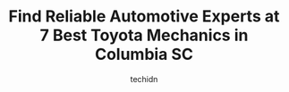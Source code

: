 ---
layout: ampstory
image: https://images.unsplash.com/photo-1503376780353-7e6692767b70?ixlib=rb-4.0.3&ixid=MnwxMjA3fDB8MHxwaG90by1wYWdlfHx8fGVufDB8fHx8&auto=format&fit=crop&w=640&h=853&q=80
author: techidn
featured: false
description: Entrust your vehicle to the 7 best Toyota Mechanic in Columbia SC, USA and experience the difference they can make. With their extensive knowledge, state-of-the-art facilities, and commitmen
title: Find Reliable Automotive Experts at 7 Best Toyota Mechanics in Columbia SC
cover:
   title: Find Reliable Automotive Experts at 7 Best Toyota Mechanics in Columbia SC
   subtitle: Rickpate
   background: https://images.unsplash.com/photo-1503376780353-7e6692767b70?ixlib=rb-4.0.3&ixid=MnwxMjA3fDB8MHxwaG90by1wYWdlfHx8fGVufDB8fHx8&auto=format&fit=crop&w=640&h=853&q=80

pages: 
 - layout: thirds
   top: <h1>#1 Entity Auto Repair</h1>
   bottom: "<p>Ive never left a review in my life, but Entity Auto definitely deserves it. Sherif and his team do AMAZING work. I moved down to the area not to long ago and was in an</p>"
   background: https://www.knot35.com/toplist/wp-content/uploads/2023/06/best-toyota-mechanic-1-in-columbia-sc-1685833761.jpeg
   backgroundblur: true
 - layout: thirds
   top: <h1>#2 Philips Auto Tech</h1>
   bottom: "<p>3137 Two Notch Rd, Columbia, SC 29204, United States</p>"
   background: https://www.knot35.com/toplist/wp-content/uploads/2023/06/best-toyota-mechanic-2-in-columbia-sc-1685833761.jpeg
   cta:
      link: https://www.knot35.com/toplist/find-reliable-automotive-experts-at-7-best-toyota-mechanics-in-columbia-sc/
      text: Find Reliable Automotive Experts at 7 Best Toyota Mechanics in Columbia SC
 - layout: thirds
   top: <h1>#3 Thats My Mechanic</h1>
   bottom: "<p>Down The Hill Between Ace Glass & Aarons Rental, 5508 Two Notch Rd, Columbia, SC 29223, United States</p>"
   background: https://www.knot35.com/toplist/wp-content/uploads/2023/06/best-toyota-mechanic-3-in-columbia-sc-1685833762.jpeg
   cta:
      link: https://www.knot35.com/toplist/find-reliable-automotive-experts-at-7-best-toyota-mechanics-in-columbia-sc/
      text: Find Reliable Automotive Experts at 7 Best Toyota Mechanics in Columbia SC
 - layout: thirds
   top: <h1>#4 Import Specialties of Columbia</h1>
   bottom: "<p>2100 Rosewood Dr, Columbia, SC 29205, United States</p>"
   background: https://images.unsplash.com/photo-1557672172-298e090bd0f1?ixlib=rb-4.0.3&ixid=MnwxMjA3fDB8MHxwaG90by1wYWdlfHx8fGVufDB8fHx8&auto=format&fit=crop&w=640&h=853&q=80
   cta:
      link: https://www.knot35.com/toplist/find-reliable-automotive-experts-at-7-best-toyota-mechanics-in-columbia-sc/
      text: Find Reliable Automotive Experts at 7 Best Toyota Mechanics in Columbia SC
 - layout: thirds
   top: <h1>#5 Broad River Auto Repair</h1>
   bottom: "<p>3931 Broad River Rd # B, Columbia, SC 29210, United States</p>"
   background: https://images.unsplash.com/photo-1462556791646-c201b8241a94?ixlib=rb-4.0.3&ixid=MnwxMjA3fDB8MHxwaG90by1wYWdlfHx8fGVufDB8fHx8&auto=format&fit=crop&w=640&h=853&q=80
   cta:
      link: https://www.knot35.com/toplist/find-reliable-automotive-experts-at-7-best-toyota-mechanics-in-columbia-sc/
      text: Find Reliable Automotive Experts at 7 Best Toyota Mechanics in Columbia SC
 - layout: thirds
   top: <h1>#6 Palmetto Auto Service</h1>
   bottom: "<p>1201 Broad River Rd, Columbia, SC 29210, United States</p>"
   background: https://images.unsplash.com/photo-1595364397663-fca4f075d796?ixlib=rb-4.0.3&ixid=MnwxMjA3fDB8MHxwaG90by1wYWdlfHx8fGVufDB8fHx8&auto=format&fit=crop&w=640&h=853&q=80
   cta:
      link: https://www.knot35.com/toplist/find-reliable-automotive-experts-at-7-best-toyota-mechanics-in-columbia-sc/
      text: Find Reliable Automotive Experts at 7 Best Toyota Mechanics in Columbia SC
 - layout: thirds
   top: <h1>#7 Sanfords Automotive Service</h1>
   bottom: "<p>7917 Wilson Blvd, Columbia, SC 29203, United States</p>"
   background: https://plus.unsplash.com/premium_photo-1664640458616-3c74f8cb4589?ixlib=rb-4.0.3&ixid=MnwxMjA3fDB8MHxwaG90by1wYWdlfHx8fGVufDB8fHx8&auto=format&fit=crop&w=640&h=853&q=80
   cta:
      link: https://www.knot35.com/toplist/find-reliable-automotive-experts-at-7-best-toyota-mechanics-in-columbia-sc/
      text: Find Reliable Automotive Experts at 7 Best Toyota Mechanics in Columbia SC
 - layout: thirds
   middle: Continue reading...
   background: https://images.unsplash.com/photo-1547366785-564103df7e13?ixlib=rb-4.0.3&ixid=MnwxMjA3fDB8MHxwaG90by1wYWdlfHx8fGVufDB8fHx8&auto=format&fit=crop&w=640&h=853&q=80
   cta:
      link: https://www.knot35.com/toplist/find-reliable-automotive-experts-at-7-best-toyota-mechanics-in-columbia-sc/
      text: Find Reliable Automotive Experts at 7 Best Toyota Mechanics in Columbia SC
      
---